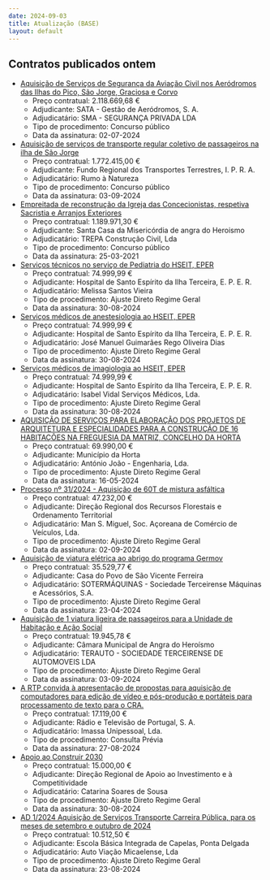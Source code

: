 ```yaml
---
date: 2024-09-03
title: Atualização (BASE)
layout: default
---
```

## Contratos publicados ontem

* [Aquisição de Serviços de Segurança da Aviação Civil nos Aeródromos das Ilhas do Pico, São Jorge, Graciosa e Corvo](https://www.base.gov.pt/Base4/pt/detalhe/?type=contratos&id=10899725)
  * Preço contratual: 2.118.669,68 €
  * Adjudicante: SATA - Gestão de Aeródromos, S. A.
  * Adjudicatário: SMA - SEGURANÇA PRIVADA LDA
  * Tipo de procedimento: Concurso público
  * Data da assinatura: 02-07-2024
* [Aquisição de serviços de transporte regular coletivo de passageiros na ilha de São Jorge](https://www.base.gov.pt/Base4/pt/detalhe/?type=contratos&id=10898807)
  * Preço contratual: 1.772.415,00 €
  * Adjudicante: Fundo Regional dos Transportes Terrestres, I. P. R. A.
  * Adjudicatário: Rumo à Natureza
  * Tipo de procedimento: Concurso público
  * Data da assinatura: 03-09-2024
* [Empreitada de reconstrução da Igreja das Concecionistas, respetiva Sacristia e Arranjos Exteriores](https://www.base.gov.pt/Base4/pt/detalhe/?type=contratos&id=10898923)
  * Preço contratual: 1.189.971,30 €
  * Adjudicante: Santa Casa da Misericórdia de angra do Heroismo
  * Adjudicatário: TREPA Construção Civil, Lda
  * Tipo de procedimento: Concurso público
  * Data da assinatura: 25-03-2021
* [Serviços técnicos no serviço de Pediatria do HSEIT, EPER](https://www.base.gov.pt/Base4/pt/detalhe/?type=contratos&id=10898256)
  * Preço contratual: 74.999,99 €
  * Adjudicante: Hospital de Santo Espírito da Ilha Terceira, E. P. E. R.
  * Adjudicatário: Melissa Santos Vieira
  * Tipo de procedimento: Ajuste Direto Regime Geral
  * Data da assinatura: 30-08-2024
* [Serviços médicos de anestesiologia ao HSEIT, EPER](https://www.base.gov.pt/Base4/pt/detalhe/?type=contratos&id=10898541)
  * Preço contratual: 74.999,99 €
  * Adjudicante: Hospital de Santo Espírito da Ilha Terceira, E. P. E. R.
  * Adjudicatário: José Manuel Guimarães Rego Oliveira Dias
  * Tipo de procedimento: Ajuste Direto Regime Geral
  * Data da assinatura: 30-08-2024
* [Serviços médicos de imagiologia ao HSEIT, EPER](https://www.base.gov.pt/Base4/pt/detalhe/?type=contratos&id=10898638)
  * Preço contratual: 74.999,99 €
  * Adjudicante: Hospital de Santo Espírito da Ilha Terceira, E. P. E. R.
  * Adjudicatário: Isabel Vidal Serviços Médicos, Lda.
  * Tipo de procedimento: Ajuste Direto Regime Geral
  * Data da assinatura: 30-08-2024
* [AQUISIÇÃO DE SERVIÇOS PARA ELABORAÇÃO DOS PROJETOS DE ARQUITETURA E ESPECIALIDADES PARA A CONSTRUÇÃO DE 16 HABITAÇÕES NA FREGUESIA DA MATRIZ, CONCELHO DA HORTA](https://www.base.gov.pt/Base4/pt/detalhe/?type=contratos&id=10899434)
  * Preço contratual: 69.990,00 €
  * Adjudicante: Município da Horta
  * Adjudicatário: António João - Engenharia, Lda.
  * Tipo de procedimento: Ajuste Direto Regime Geral
  * Data da assinatura: 16-05-2024
* [Processo nº 31/2024 - Aquisição de 60T de mistura asfáltica](https://www.base.gov.pt/Base4/pt/detalhe/?type=contratos&id=10899705)
  * Preço contratual: 47.232,00 €
  * Adjudicante: Direção Regional dos Recursos Florestais e Ordenamento Territorial
  * Adjudicatário: Man S. Miguel, Soc. Açoreana de Comércio de Veículos, Lda.
  * Tipo de procedimento: Ajuste Direto Regime Geral
  * Data da assinatura: 02-09-2024
* [Aquisição de viatura elétrica ao abrigo do programa Germov](https://www.base.gov.pt/Base4/pt/detalhe/?type=contratos&id=10899685)
  * Preço contratual: 35.529,77 €
  * Adjudicante: Casa do Povo de São Vicente Ferreira
  * Adjudicatário: SOTERMÁQUINAS - Sociedade Terceirense Máquinas e Acessórios, S.A.
  * Tipo de procedimento: Ajuste Direto Regime Geral
  * Data da assinatura: 23-04-2024
* [Aquisição de 1 viatura ligeira de passageiros para a Unidade de Habitação e Ação Social](https://www.base.gov.pt/Base4/pt/detalhe/?type=contratos&id=10899640)
  * Preço contratual: 19.945,78 €
  * Adjudicante: Câmara Municipal de Angra do Heroísmo
  * Adjudicatário: TERAUTO - SOCIEDADE TERCEIRENSE DE AUTOMOVEIS LDA
  * Tipo de procedimento: Ajuste Direto Regime Geral
  * Data da assinatura: 03-09-2024
* [A RTP convida à apresentação de propostas para aquisição de computadores para edição de vídeo e pós-produção e portáteis para processamento de texto para o CRA.](https://www.base.gov.pt/Base4/pt/detalhe/?type=contratos&id=10899828)
  * Preço contratual: 17.119,00 €
  * Adjudicante: Rádio e Televisão de Portugal, S. A.
  * Adjudicatário: Imassa Unipessoal, Lda.
  * Tipo de procedimento: Consulta Prévia
  * Data da assinatura: 27-08-2024
* [Apoio ao Construir 2030](https://www.base.gov.pt/Base4/pt/detalhe/?type=contratos&id=10899665)
  * Preço contratual: 15.000,00 €
  * Adjudicante: Direção Regional de Apoio ao Investimento e à Competitividade
  * Adjudicatário: Catarina Soares de Sousa
  * Tipo de procedimento: Ajuste Direto Regime Geral
  * Data da assinatura: 30-08-2024
* [AD 1/2024 Aquisição de Serviços Transporte Carreira Pública, para os meses de setembro e outubro de 2024](https://www.base.gov.pt/Base4/pt/detalhe/?type=contratos&id=10900054)
  * Preço contratual: 10.512,50 €
  * Adjudicante: Escola Básica Integrada de Capelas, Ponta Delgada
  * Adjudicatário: Auto Viação Micaelense, Lda
  * Tipo de procedimento: Ajuste Direto Regime Geral
  * Data da assinatura: 23-08-2024
